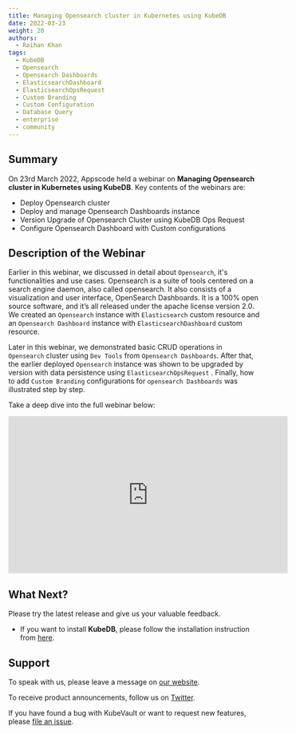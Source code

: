 ```yaml
---
title: Managing Opensearch cluster in Kubernetes using KubeDB
date: 2022-03-23
weight: 20
authors:
  - Raihan Khan
tags:
  - KubeDB
  - Opensearch
  - Opensearch Dashboards
  - ElasticsearchDashboard
  - ElasticsearchOpsRequest
  - Custom Branding
  - Custom Configuration
  - Database Query
  - enterprise
  - community
---
```


## Summary

On 23rd March 2022, Appscode held a webinar on **Managing Opensearch cluster in Kubernetes using KubeDB**. Key contents of the webinars are:

- Deploy Opensearch cluster
- Deploy and manage Opensearch Dashboards instance
- Version Upgrade of Opensearch Cluster using KubeDB Ops Request
- Configure Opensearch Dashboard with Custom configurations

## Description of the Webinar

Earlier in this webinar, we discussed in detail about `Opensearch`, it's functionalities and use cases. Opensearch is a suite of tools centered on a search engine daemon, also called opensearch. It also consists of  a visualization and user interface, OpenSearch Dashboards. It is a 100% open source software, and it’s all released under the apache license version 2.0. We created an `Opensearch` instance with `Elasticsearch` custom resource and an `Opensearch Dashboard` instance with `ElasticsearchDashboard` custom resource. 

Later in this webinar, we demonstrated basic CRUD operations in `Opensearch` cluster using `Dev Tools` from `Opensearch Dashboards`. After that, the earlier deployed `Opensearch` instance was shown to be upgraded by version with data persistence using `ElasticsearchOpsRequest` . Finally, how to add `Custom Branding` configurations for `opensearch Dashboards` was illustrated step by step.


  Take a deep dive into the full webinar below:

<iframe width="560" height="315" src="https://www.youtube.com/embed/MKQ03wUn0-A" title="Managing Opensearch cluster in Kubernetes using KubeDB" frameborder="0" allow="accelerometer; autoplay; clipboard-write; encrypted-media; gyroscope; picture-in-picture" allowfullscreen></iframe>

## What Next?

Please try the latest release and give us your valuable feedback.

* If you want to install **KubeDB**, please follow the installation instruction from [here](https://kubedb.com/docs/v2021.12.21/welcome/).

## Support

To speak with us, please leave a message on [our website](https://appscode.com/contact/).

To receive product announcements, follow us on [Twitter](https://twitter.com/KubeVault).

If you have found a bug with KubeVault or want to request new features, please [file an issue](https://github.com/kubevault/project/issues/new).
